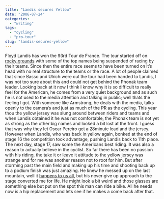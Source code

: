 ```yaml
---
title: "Landis secures Yellow"
date: "2006-07-24"
categories:
  - "writing"
tags:
  - "cycling"
  - "pro-tour"
slug: "landis-secures-yellow"
---
```


 <!-- [![Photo sharing][image-1]][1] -->

Floyd Landis has won the 93rd Tour de France. The tour started off on [rocky grounds][2] with some of the top names being suspended of racing by their teams. Since then the entire race seems to have been turned on it’s head with no real structure to the teams or the race. A lot of people claimed that since Basso and Ulrich were out the tour had been handed to Landis, I was not too sure about this and could not get behind the Phonak team leader. Looking back at it now I think I know why it is so difficult to really feel for the American, he comes from a very quiet background and as such he is not used to the media attention and talking in public; well thats the feeling I got. With someone like Armstrong, he deals with the media, talks openly to the camera’s and just as much of the PR as the cycling. This year thou the yellow jersey was slung around between riders and teams and when Landis obtained it he was not comfortable, the Phonak team is not yet as strong as the other big names and looked a bit lost at the front. I guess that was why they let Oscar Pereiro get a 28minute lead and the jersey. However when Landis, who was back in yellow again, bonked at the end of stage 16 the competition took advantage, pushing Landis back to 11th place. The next day, stage 17, saw some the Americans best riding. It was also a reason to actually believe in the cyclist. So far there has been no passion with his riding, the take it or leave it attitude to the yellow jersey was strange and for me was another reason not to root for him. But after storming past the main field and making up his time and shooting back up to a podium finish was just amazing. He knew he messed up on the last mountain, well it [happens to us all][3], but his never give up approach to the stage converted me for life. He might look a bit weird and those glasses are something else but put on the spot this man can ride a bike. All he needs now is a hip replacement and lets see if he makes a come back after that.

[1]: https://flickr.com/photos/70011121@N00/197036428 "Floyd Landis"
[2]: https://adamchamberlin.info/2006/06/last-minute-shake-up/
[3]: https://adamchamberlin.info/2006/01/my-first-bonk/
[image-1]: /images/197036428_c3fb3e7479_m.jpg

